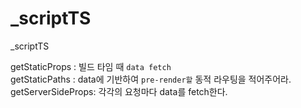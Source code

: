 # _scriptTS
_scriptTS

getStaticProps : 빌드 타임 때 `data fetch`   
getStaticPaths : data에 기반하여 `pre-render할` 동적 라우팅을 적어주어라.   
getServerSideProps: 각각의 요청마다 data를 fetch한다.   
